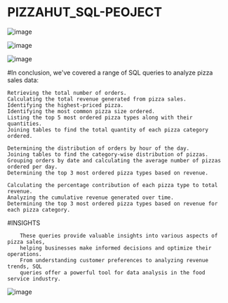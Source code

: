 # PIZZAHUT_SQL-PEOJECT

![image](https://github.com/dineshnipane99/PIZZAHUT_SQL-PEOJECT/assets/166678673/d142fb7f-6509-41d8-887c-76782d8244ae)

![image](https://github.com/dineshnipane99/PIZZAHUT_SQL-PEOJECT/assets/166678673/59fe920c-0776-46e4-888b-01864e0fdb58)

![image](https://github.com/dineshnipane99/PIZZAHUT_SQL-PEOJECT/assets/166678673/f502a01c-d2b4-4002-b05b-85fb2470c486)

#In conclusion, we've covered a range of SQL queries to analyze pizza sales data:

    Retrieving the total number of orders.
    Calculating the total revenue generated from pizza sales.
    Identifying the highest-priced pizza.
    Identifying the most common pizza size ordered.
    Listing the top 5 most ordered pizza types along with their quantities.
    Joining tables to find the total quantity of each pizza category ordered.
    
    Determining the distribution of orders by hour of the day.
    Joining tables to find the category-wise distribution of pizzas.
    Grouping orders by date and calculating the average number of pizzas ordered per day.
    Determining the top 3 most ordered pizza types based on revenue.
    
    Calculating the percentage contribution of each pizza type to total revenue.
    Analyzing the cumulative revenue generated over time.
    Determining the top 3 most ordered pizza types based on revenue for each pizza category.

#INSIGHTS
    
        These queries provide valuable insights into various aspects of pizza sales, 
        helping businesses make informed decisions and optimize their operations. 
        From understanding customer preferences to analyzing revenue trends, SQL 
        queries offer a powerful tool for data analysis in the food service industry.

![image](https://github.com/dineshnipane99/PIZZAHUT_SQL-PEOJECT/assets/166678673/564c9577-8495-4238-99ec-39165ad01f02)


